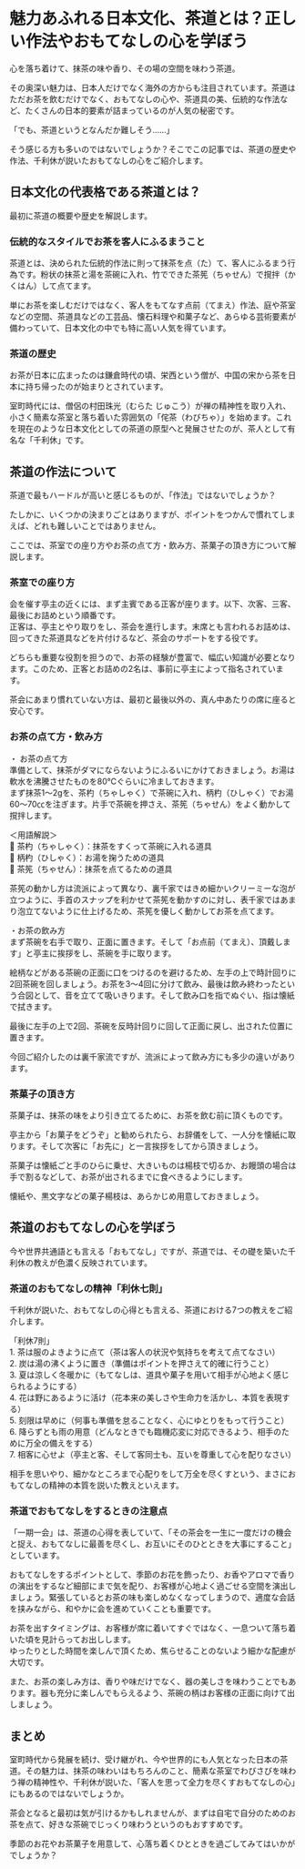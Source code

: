 # 魅力あふれる日本文化、茶道とは？正しい作法やおもてなしの心を学ぼう

心を落ち着けて、抹茶の味や香り、その場の空間を味わう茶道。

その奥深い魅力は、日本人だけでなく海外の方からも注目されています。茶道はただお茶を飲むだけでなく、おもてなしの心や、茶道具の美、伝統的な作法など、たくさんの日本的要素が詰まっているのが人気の秘密です。

「でも、茶道というとなんだか難しそう……」

そう感じる方も多いのではないでしょうか？そこでこの記事では、茶道の歴史や作法、千利休が説いたおもてなしの心をご紹介します。

##  日本文化の代表格である茶道とは？

最初に茶道の概要や歴史を解説します。

###  伝統的なスタイルでお茶を客人にふるまうこと

茶道とは、決められた伝統的作法に則って抹茶を点（た）て、客人にふるまう行為です。粉状の抹茶と湯を茶碗に入れ、竹でできた茶筅（ちゃせん）で撹拌（かくはん）して点てます。

単にお茶を楽しむだけではなく、客人をもてなす点前（てまえ）作法、庭や茶室などの空間、茶道具などの工芸品、懐石料理や和菓子など、あらゆる芸術要素が備わっていて、日本文化の中でも特に高い人気を得ています。

###  茶道の歴史

お茶が日本に広まったのは鎌倉時代の頃、栄西という僧が、中国の宋から茶を日本に持ち帰ったのが始まりとされています。

室町時代には、僧侶の村田珠光（むらた
じゅこう）が禅の精神性を取り入れ、小さく簡素な茶室と落ち着いた雰囲気の「侘茶（わびちゃ）」を始めます。これを現在のような日本文化としての茶道の原型へと発展させたのが、茶人として有名な「千利休」です。

##  茶道の作法について

茶道で最もハードルが高いと感じるものが、「作法」ではないでしょうか？

たしかに、いくつかの決まりごとはありますが、ポイントをつかんで慣れてしまえば、どれも難しいことではありません。

ここでは、茶室での座り方やお茶の点て方・飲み方、茶菓子の頂き方について解説します。

###  茶室での座り方

会を催す亭主の近くには、まず主賓である正客が座ります。以下、次客、三客、最後にお詰めという順番です。  
正客は、亭主とやり取りをし、茶会を進行します。末席とも言われるお詰めは、回ってきた茶道具などを片付けるなど、茶会のサポートをする役です。

どちらも重要な役割を担うので、お茶の経験が豊富で、幅広い知識が必要となります。このため、正客とお詰めの2名は、事前に亭主によって指名されています。

茶会にあまり慣れていない方は、最初と最後以外の、真ん中あたりの席に座ると安心です。

###  お茶の点て方・飲み方

・ お茶の点て方  
準備として、抹茶がダマにならないようにふるいにかけておきましょう。お湯は軟水を沸騰させたものを80℃ぐらいに冷ましておきます。  
まず抹茶1～2gを、茶杓（ちゃしゃく）で茶碗に入れ、柄杓（ひしゃく）でお湯60～70㏄を注ぎます。片手で茶碗を押さえ、茶筅（ちゃせん）をよく動かして撹拌します。

＜用語解説＞  
 茶杓（ちゃしゃく）：抹茶をすくって茶碗に入れる道具  
 柄杓（ひしゃく）：お湯を掬うための道具  
 茶筅（ちゃせん）：抹茶を点てるための道具

茶筅の動かし方は流派によって異なり、裏千家ではきめ細かいクリーミーな泡が立つように、手首のスナップを利かせて茶筅を動かすのに対し、表千家ではあまり泡立てないように仕上げるため、茶筅を優しく動かしてお茶を点てます。

・お茶の飲み方  
まず茶碗を右手で取り、正面に置きます。そして「お点前（てまえ）、頂戴します」と亭主に挨拶をし、茶碗を手に取ります。

絵柄などがある茶碗の正面に口をつけるのを避けるため、左手の上で時計回りに2回茶碗を回しましょう。お茶を3～4回に分けて飲み、最後は飲み終わったという合図として、音を立てて吸いきります。そして飲み口を指でぬぐい、指は懐紙で拭きます。

最後に左手の上で2回、茶碗を反時計回りに回して正面に戻し、出された位置に置きます。

今回ご紹介したのは裏千家流ですが、流派によって飲み方にも多少の違いがあります。

###  茶菓子の頂き方

茶菓子は、抹茶の味をより引き立てるために、お茶を飲む前に頂くものです。

亭主から「お菓子をどうぞ」と勧められたら、お辞儀をして、一人分を懐紙に取ります。そして次客に「お先に」と一言挨拶をしてから頂きましょう。

茶菓子は懐紙ごと手のひらに乗せ、大きいものは楊枝で切るか、お饅頭の場合は手で割るなどして、お茶が出されるまでに食べきるようにします。

懐紙や、黒文字などの菓子楊枝は、あらかじめ用意しておきましょう。

##  茶道のおもてなしの心を学ぼう

今や世界共通語とも言える「おもてなし」ですが、茶道では、その礎を築いた千利休の教えが色濃く反映されています。

###  茶道のおもてなしの精神「利休七則」

千利休が説いた、おもてなしの心得とも言える、茶道における7つの教えをご紹介します。

「利休7則」  
1\. 茶は服のよきように点て（茶は客人の状況や気持ちを考えて点てなさい）  
2\. 炭は湯の沸くように置き（準備はポイントを押さえて的確に行うこと）  
3\. 夏は涼しく冬暖かに（もてなしは、道具や菓子を用いて相手が心地よく感じられるようにする）  
4\. 花は野にあるように活け（花本来の美しさや生命力を活かし、本質を表現する）  
5\. 刻限は早めに（何事も準備を怠ることなく、心にゆとりをもって行うこと）  
6\. 降らずとも雨の用意（どんなときでも臨機応変に対応できるよう、相手のために万全の備えをする）  
7\. 相客に心せよ（亭主と客、そして客同士も、互いを尊重して心を配りなさい）

相手を思いやり、細かなところまで心配りをして万全を尽くすという、まさにおもてなしの精神の本質を説いた教えといえます。

###  茶道でおもてなしをするときの注意点

「一期一会」は、茶道の心得を表していて、「その茶会を一生に一度だけの機会と捉え、おもてなしに最善を尽くし、お互いにそのひとときを大事にすること」としています。

おもてなしをするポイントとして、季節のお花を飾ったり、お香やアロマで香りの演出をするなど細部にまで気を配り、お客様が心地よく過ごせる空間を演出しましょう。緊張しているとお茶の味も楽しめなくなってしまうので、適度な会話を挟みながら、和やかに会を進めていくことも重要です。

お茶を出すタイミングは、お客様が席に着いてすぐではなく、一息ついて落ち着いた頃を見計らってお出しします。  
ゆったりとした時間を楽しんで頂くため、焦らせることのないよう細かな配慮が大切です。

また、お茶の楽しみ方は、香りや味だけでなく、器の美しさを味わうことでもあります。器も充分に楽しんでもらえるよう、茶碗の柄はお客様の正面に向けて出しましょう。

##  まとめ

室町時代から発展を続け、受け継がれ、今や世界的にも人気となった日本の茶道。その魅力は、抹茶の味わいはもちろんのこと、簡素な茶室でわびさびを味わう禅の精神性や、千利休が説いた、「客人を思って全力を尽くすおもてなしの心」にもあるのではないでしょうか。

茶会となると最初は気が引けるかもしれませんが、まずは自宅で自分のためのお茶を点て、好きな茶碗でじっくり味わうというのもおすすめです。

季節のお花やお茶菓子を用意して、心落ち着くひとときを過ごしてみてはいかがでしょうか？

